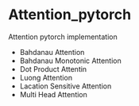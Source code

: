 # Attention_pytorch
Attention pytorch implementation

* Bahdanau Attention
* Bahdanau Monotonic Attention
* Dot Product Attentin
* Luong Attention
* Lacation Sensitive Attention
* Multi Head Attention
